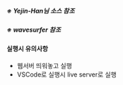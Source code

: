 <h5>※ Yejin-Han님 소스 참조</h5>
<h5>※ wavesurfer 참조</h5>
<h4>실행시 유의사항</h4>
<ul>
  <li>웹서버 띄워놓고 실행</li>
  <li>VSCode로 실행시 live server로 실행</li>
</ul>
